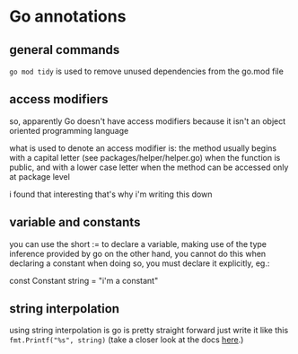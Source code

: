 # Go annotations

## general commands

`go mod tidy` is used to remove unused dependencies from the go.mod file

## access modifiers

so, apparently Go doesn't have access modifiers because it isn't an object oriented programming language

what is used to denote an access modifier is: the method usually begins with a capital letter (see packages/helper/helper.go)
when the function is public, and with a lower case letter when the method can be accessed only at package level

i found that interesting that's why i'm writing this down

## variable and constants

you can use the short := to declare a variable, making use of the type inference provided by go
on the other hand, you cannot do this when declaring a constant
when doing so, you must declare it explicitly, eg.:

const Constant string = "i'm a constant"

## string interpolation

using string interpolation is go is pretty straight forward
just write it like this `fmt.Printf("%s", string)` (take a closer look at the docs [here](https://pkg.go.dev/fmt#hdr-Printing).)